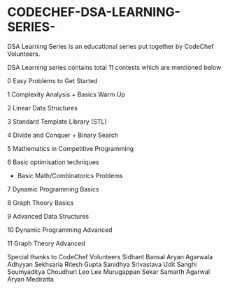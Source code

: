 # CODECHEF-DSA-LEARNING-SERIES-
DSA Learning Series is an educational series put together by CodeChef Volunteers.

DSA Learning series contains total 11 contests which are mentioned below


0 Easy Problems to Get Started	

1	Complexity Analysis + Basics Warm Up

2	Linear Data Structures	

3	Standard Template Library (STL)	

4	Divide and Conquer + Binary Search

5	Mathematics in Competitive Programming

6	Basic optimisation techniques
-	Basic Math/Combinatorics Problems

7	Dynamic Programming Basics

8	Graph Theory Basics	

9	Advanced Data Structures

10 Dynamic Programming Advanced

11 Graph Theory Advanced

Special thanks to CodeChef Volunteers
Sidhant Bansal
Aryan Agarwala
Adhyyan Sekhsaria
Ritesh Gupta
Sanidhya Srivastava
Udit Sanghi
Soumyaditya Choudhuri
Leo Lee
Murugappan Sekar
Samarth Agarwal
Aryan Mediratta
